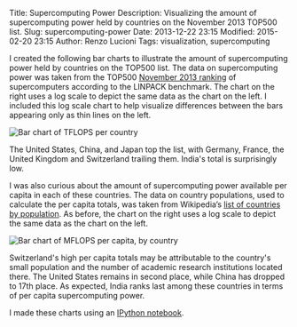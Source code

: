 Title: Supercomputing Power
Description: Visualizing the amount of supercomputing power held by countries on the November 2013 TOP500 list.
Slug: supercomputing-power
Date: 2013-12-22 23:15
Modified: 2015-02-20 23:15
Author: Renzo Lucioni
Tags: visualization, supercomputing

I created the following bar charts to illustrate the amount of supercomputing power held by countries on the TOP500 list. The data on supercomputing power was taken from the TOP500 [November 2013 ranking](http://www.top500.org/list/2013/11/) of supercomputers according to the LINPACK benchmark. The chart on the right uses a log scale to depict the same data as the chart on the left. I included this log scale chart to help visualize differences between the bars appearing only as thin lines on the left.

![Bar chart of TFLOPS per country]({filename}../images/tflops-per-country.png)

The United States, China, and Japan top the list, with Germany, France, the United Kingdom and Switzerland trailing them. India's total is surprisingly low.

I was also curious about the amount of supercomputing power available per capita in each of these countries. The data on country populations, used to calculate the per capita totals, was taken from Wikipedia’s [list of countries by population](http://en.wikipedia.org/wiki/List_of_countries_by_population). As before, the chart on the right uses a log scale to depict the same data as the chart on the left.

![Bar chart of MFLOPS per capita, by country]({filename}../images/mflops-per-capita.png)

Switzerland's high per capita totals may be attributable to the country's small population and the number of academic research institutions located there. The United States remains in second place, while China has dropped to 17th place. As expected, India ranks last among these countries in terms of per capita supercomputing power.

I made these charts using an [IPython notebook](http://nbviewer.ipython.org/gist/rlucioni/b92e848ae1da41ffa452).
